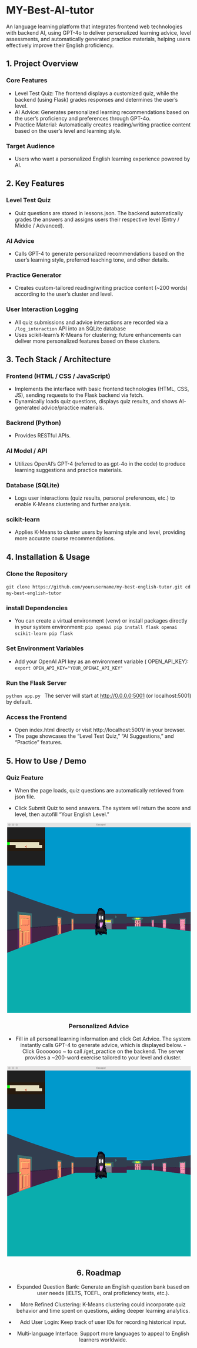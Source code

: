

# MY-Best-AI-tutor
An language learning platform that integrates frontend web technologies with backend AI, using GPT-4o to deliver personalized learning advice, level assessments, and automatically generated practice materials, helping users effectively improve their English proficiency. 

## 1. Project Overview 
### Core Features
- Level Test Quiz: The frontend displays a customized quiz, while the backend (using Flask) grades responses and determines the user’s level.
- AI Advice: Generates personalized learning recommendations based on the user’s proficiency and preferences through GPT-4o.
- Practice Material: Automatically creates reading/writing practice content based on the user’s level and learning style.
### Target Audience
- Users who want a personalized English learning experience powered by AI.


## 2. Key Features
### Level Test Quiz
- Quiz questions are stored in lessons.json. The backend automatically grades the answers and assigns users their respective level (Entry / Middle / Advanced).
### AI Advice
- Calls GPT-4 to generate personalized recommendations based on the user’s learning style, preferred teaching tone, and other details.
### Practice Generator
- Creates custom-tailored reading/writing practice content (~200 words) according to the user’s cluster and level.
### User Interaction Logging
- All quiz submissions and advice interactions are recorded via a `/log_interaction` API into an SQLite database
- Uses scikit-learn’s K-Means for clustering; future enhancements can deliver more personalized features based on these clusters.

## 3. Tech Stack / Architecture
### Frontend (HTML / CSS / JavaScript)
- Implements the interface with basic frontend technologies (HTML, CSS, JS), sending requests to the Flask backend via fetch.
- Dynamically loads quiz questions, displays quiz results, and shows AI-generated advice/practice materials.
### Backrend (Python)
- Provides RESTful APIs.
### AI Model / API
- Utilizes OpenAI’s GPT-4 (referred to as gpt-4o in the code) to produce learning suggestions and practice materials.
### Database (SQLite)
- Logs user interactions (quiz results, personal preferences, etc.) to enable K-Means clustering and further analysis.
### scikit-learn
- Applies K-Means to cluster users by learning style and level, providing more accurate course recommendations.

## 4.  Installation & Usage
### Clone the Repository
`git clone https://github.com/yourusername/my-best-english-tutor.git
cd my-best-english-tutor`
### install Dependencies 
- You can create a virtual environment (venv) or install packages directly in your system environment:
`pip openai
pip install flask openai scikit-learn
pip flask 
`
### Set Environment Variables 
- Add your OpenAI API key as an environment variable ( OPEN_API_KEY):
`export OPEN_API_KEY="YOUR_OPENAI_API_KEY"`


### Run the Flask Server
`python app.py
`
The server will start at http://0.0.0.0:5001 (or localhost:5001) by default.

### Access the Frontend
- Open index.html directly or visit http://localhost:5001/ in your browser.
- The page showcases the “Level Test Quiz,” “AI Suggestions,” and “Practice” features.

##  5. How to Use / Demo
### Quiz Feature
- When the page loads, quiz questions are automatically retrieved from json file.

- Click Submit Quiz to send answers. The system will return the score and level, then autofill “Your English Level.”
<div style="text-align: center;">
<img src="https://github.com/Yunchia-Hsu/Cub3D/blob/main/asset/%E6%88%AA%E5%9C%96%202024-11-26%2020.03.22.png" alt="Game Screenshot" width="500"/>

### Personalized Advice
- Fill in all personal learning information and click Get Advice. The system instantly calls GPT-4 to generate advice, which is displayed below.
-Click Gooooooo ~ to call /get_practice on the backend. The server provides a ~200-word exercise tailored to your level and cluster.
<div style="text-align: center;">
<img src="https://github.com/Yunchia-Hsu/Cub3D/blob/main/asset/%E6%88%AA%E5%9C%96%202024-11-26%2020.03.22.png" alt="Game Screenshot" width="500"/>

## 6. Roadmap 
- Expanded Question Bank: Generate an English question bank based on user needs (IELTS, TOEFL, oral proficiency tests, etc.).

- More Refined Clustering: K-Means clustering could incorporate quiz behavior and time spent on questions, aiding deeper learning analytics.

- Add User Login: Keep track of user IDs for recording historical input.

- Multi-language Interface: Support more languages to appeal to English learners worldwide.

